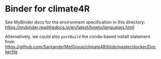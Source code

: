 # Binder for climate4R

See MyBinder docs for the environment specification in this directory: https://mybinder.readthedocs.io/en/latest/howto/languages.html

Alternatively, we could also `postBuild` the conda-based install statement from https://github.com/SantanderMetGroup/climate4R/blob/master/docker/Dockerfile
